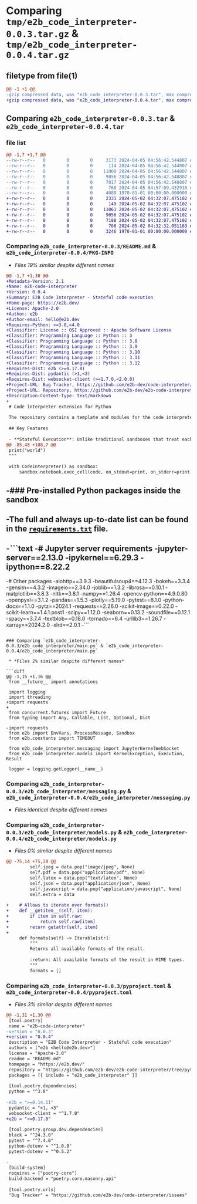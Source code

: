 # Comparing `tmp/e2b_code_interpreter-0.0.3.tar.gz` & `tmp/e2b_code_interpreter-0.0.4.tar.gz`

## filetype from file(1)

```diff
@@ -1 +1 @@
-gzip compressed data, was "e2b_code_interpreter-0.0.3.tar", max compression
+gzip compressed data, was "e2b_code_interpreter-0.0.4.tar", max compression
```

## Comparing `e2b_code_interpreter-0.0.3.tar` & `e2b_code_interpreter-0.0.4.tar`

### file list

```diff
@@ -1,7 +1,7 @@
--rw-r--r--   0        0        0     3173 2024-04-05 04:56:42.544807 e2b_code_interpreter-0.0.3/README.md
--rw-r--r--   0        0        0      114 2024-04-05 04:56:42.544807 e2b_code_interpreter-0.0.3/e2b_code_interpreter/__init__.py
--rw-r--r--   0        0        0    11060 2024-04-05 04:56:42.544807 e2b_code_interpreter-0.0.3/e2b_code_interpreter/main.py
--rw-r--r--   0        0        0     9056 2024-04-05 04:56:42.548807 e2b_code_interpreter-0.0.3/e2b_code_interpreter/messaging.py
--rw-r--r--   0        0        0     7017 2024-04-05 04:56:42.548807 e2b_code_interpreter-0.0.3/e2b_code_interpreter/models.py
--rw-r--r--   0        0        0      768 2024-04-05 04:57:09.432918 e2b_code_interpreter-0.0.3/pyproject.toml
--rw-r--r--   0        0        0     4089 1970-01-01 00:00:00.000000 e2b_code_interpreter-0.0.3/PKG-INFO
+-rw-r--r--   0        0        0     2331 2024-05-02 04:32:07.475102 e2b_code_interpreter-0.0.4/README.md
+-rw-r--r--   0        0        0      149 2024-05-02 04:32:07.475102 e2b_code_interpreter-0.0.4/e2b_code_interpreter/__init__.py
+-rw-r--r--   0        0        0    11061 2024-05-02 04:32:07.475102 e2b_code_interpreter-0.0.4/e2b_code_interpreter/main.py
+-rw-r--r--   0        0        0     9056 2024-05-02 04:32:07.475102 e2b_code_interpreter-0.0.4/e2b_code_interpreter/messaging.py
+-rw-r--r--   0        0        0     7188 2024-05-02 04:32:07.475102 e2b_code_interpreter-0.0.4/e2b_code_interpreter/models.py
+-rw-r--r--   0        0        0      766 2024-05-02 04:32:32.051163 e2b_code_interpreter-0.0.4/pyproject.toml
+-rw-r--r--   0        0        0     3246 1970-01-01 00:00:00.000000 e2b_code_interpreter-0.0.4/PKG-INFO
```

### Comparing `e2b_code_interpreter-0.0.3/README.md` & `e2b_code_interpreter-0.0.4/PKG-INFO`

 * *Files 19% similar despite different names*

```diff
@@ -1,7 +1,30 @@
+Metadata-Version: 2.1
+Name: e2b-code-interpreter
+Version: 0.0.4
+Summary: E2B Code Interpreter - Stateful code execution
+Home-page: https://e2b.dev/
+License: Apache-2.0
+Author: e2b
+Author-email: hello@e2b.dev
+Requires-Python: >=3.8,<4.0
+Classifier: License :: OSI Approved :: Apache Software License
+Classifier: Programming Language :: Python :: 3
+Classifier: Programming Language :: Python :: 3.8
+Classifier: Programming Language :: Python :: 3.9
+Classifier: Programming Language :: Python :: 3.10
+Classifier: Programming Language :: Python :: 3.11
+Classifier: Programming Language :: Python :: 3.12
+Requires-Dist: e2b (>=0.17.0)
+Requires-Dist: pydantic (>1,<3)
+Requires-Dist: websocket-client (>=1.7.0,<2.0.0)
+Project-URL: Bug Tracker, https://github.com/e2b-dev/code-interpreter/issues
+Project-URL: Repository, https://github.com/e2b-dev/e2b-code-interpreter/tree/python
+Description-Content-Type: text/markdown
+
 # Code interpreter extension for Python
 
 The repository contains a template and modules for the code interpreter sandbox. It is based on the Jupyter server and implements the Jupyter Kernel messaging protocol. This allows for sharing context between code executions and improves support for plotting charts and other display-able data.
 
 ## Key Features
 
 - **Stateful Execution**: Unlike traditional sandboxes that treat each code execution independently, this package maintains context across executions.
@@ -85,48 +108,7 @@
 print("world")
 """
 
 with CodeInterpreter() as sandbox:
     sandbox.notebook.exec_cell(code, on_stdout=print, on_stderr=print, on_result=(lambda result: print(result.text)))
 ```
 
-### Pre-installed Python packages inside the sandbox
-
-The full and always up-to-date list can be found in the [`requirements.txt`](https://github.com/e2b-dev/E2B/blob/stateful-code-interpreter/sandboxes/code-interpreter-stateful/requirements.txt) file.
-
-```text
-# Jupyter server requirements
-jupyter-server==2.13.0
-ipykernel==6.29.3
-ipython==8.22.2
-
-# Other packages
-aiohttp==3.9.3
-beautifulsoup4==4.12.3
-bokeh==3.3.4
-gensim==4.3.2
-imageio==2.34.0
-joblib==1.3.2
-librosa==0.10.1
-matplotlib==3.8.3
-nltk==3.8.1
-numpy==1.26.4
-opencv-python==4.9.0.80
-openpyxl==3.1.2
-pandas==1.5.3
-plotly==5.19.0
-pytest==8.1.0
-python-docx==1.1.0
-pytz==2024.1
-requests==2.26.0
-scikit-image==0.22.0
-scikit-learn==1.4.1.post1
-scipy==1.12.0
-seaborn==0.13.2
-soundfile==0.12.1
-spacy==3.7.4
-textblob==0.18.0
-tornado==6.4
-urllib3==1.26.7
-xarray==2024.2.0
-xlrd==2.0.1
-```
```

### Comparing `e2b_code_interpreter-0.0.3/e2b_code_interpreter/main.py` & `e2b_code_interpreter-0.0.4/e2b_code_interpreter/main.py`

 * *Files 2% similar despite different names*

```diff
@@ -1,15 +1,16 @@
 from __future__ import annotations
 
 import logging
 import threading
+import requests
+
 from concurrent.futures import Future
 from typing import Any, Callable, List, Optional, Dict
 
-import requests
 from e2b import EnvVars, ProcessMessage, Sandbox
 from e2b.constants import TIMEOUT
 
 from e2b_code_interpreter.messaging import JupyterKernelWebSocket
 from e2b_code_interpreter.models import KernelException, Execution, Result
 
 logger = logging.getLogger(__name__)
```

### Comparing `e2b_code_interpreter-0.0.3/e2b_code_interpreter/messaging.py` & `e2b_code_interpreter-0.0.4/e2b_code_interpreter/messaging.py`

 * *Files identical despite different names*

### Comparing `e2b_code_interpreter-0.0.3/e2b_code_interpreter/models.py` & `e2b_code_interpreter-0.0.4/e2b_code_interpreter/models.py`

 * *Files 0% similar despite different names*

```diff
@@ -75,14 +75,20 @@
         self.jpeg = data.pop("image/jpeg", None)
         self.pdf = data.pop("application/pdf", None)
         self.latex = data.pop("text/latex", None)
         self.json = data.pop("application/json", None)
         self.javascript = data.pop("application/javascript", None)
         self.extra = data
 
+    # Allows to iterate over formats()
+    def __getitem__(self, item):
+        if item in self.raw:
+            return self.raw[item]
+        return getattr(self, item)
+
     def formats(self) -> Iterable[str]:
         """
         Returns all available formats of the result.
 
         :return: All available formats of the result in MIME types.
         """
         formats = []
```

### Comparing `e2b_code_interpreter-0.0.3/pyproject.toml` & `e2b_code_interpreter-0.0.4/pyproject.toml`

 * *Files 3% similar despite different names*

```diff
@@ -1,31 +1,30 @@
 [tool.poetry]
 name = "e2b-code-interpreter"
-version = "0.0.3"
+version = "0.0.4"
 description = "E2B Code Interpreter - Stateful code execution"
 authors = ["e2b <hello@e2b.dev>"]
 license = "Apache-2.0"
 readme = "README.md"
 homepage = "https://e2b.dev/"
 repository = "https://github.com/e2b-dev/e2b-code-interpreter/tree/python"
 packages = [{ include = "e2b_code_interpreter" }]
 
 [tool.poetry.dependencies]
 python = "^3.8"
 
-e2b = ">=0.14.11"
 pydantic = ">1, <3"
 websocket-client = "^1.7.0"
+e2b = ">=0.17.0"
 
 [tool.poetry.group.dev.dependencies]
 black = "^24.3.0"
 pytest = "^7.4.0"
 python-dotenv = "^1.0.0"
 pytest-dotenv = "^0.5.2"
 
-
 [build-system]
 requires = ["poetry-core"]
 build-backend = "poetry.core.masonry.api"
 
 [tool.poetry.urls]
 "Bug Tracker" = "https://github.com/e2b-dev/code-interpreter/issues"
```

